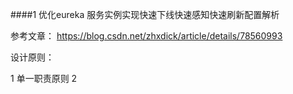 ####1 优化eureka 服务实例实现快速下线快速感知快速刷新配置解析

参考文章： https://blog.csdn.net/zhxdick/article/details/78560993


设计原则：

1 单一职责原则
2 